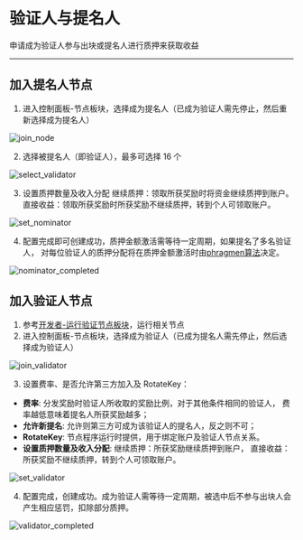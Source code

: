 # 验证人与提名人

申请成为验证人参与出块或提名人进行质押来获取收益

---
## 加入提名人节点

1. 进入控制面板-节点板块，选择成为提名人（已成为验证人需先停止，然后重新选择成为提名人） 

![join_node](/img/testnet/join_node.png)

2. 选择被提名人（即验证人），最多可选择 16 个

![select_validator](/img/testnet/select_validator.png)

3. 设置质押数量及收入分配
   继续质押：领取所获奖励时将资金继续质押到账户。
   直接收益：领取所获奖励时所获奖励不继续质押，转到个人可领取账户。

![set_nominator](/img/testnet/set_nominator.png)

4. 配置完成即可创建成功，质押金额激活需等待一定周期，如果提名了多名验证人， 
   对每位验证人的质押分配将在质押金额激活时由[phragmen算法](https://wiki.polkadot.network/docs/learn-phragmen)决定。

![nominator_completed](/img/testnet/nominator_completed.png)

## 加入验证人节点

1. 参考[开发者-运行验证节点板块](/developer/validator)，运行相关节点
2. 进入控制面板-节点板块，选择成为验证人（已成为提名人需先停止，然后选择成为验证人）

![join_validator](/img/testnet/join_validator.png)

3. 设置费率、是否允许第三方加入及 RotateKey：
- **费率**: 分发奖励时验证人所收取的奖励比例，对于其他条件相同的验证人，
费率越低意味着提名人所获奖励越多；
- **允许新提名**: 允许则第三方可成为该验证人的提名人，反之则不可；
- **RotateKey**: 节点程序运行时提供，用于绑定账户及验证人节点关系。
- **设置质押数量及收入分配**: 继续质押：所获奖励继续质押到账户，
直接收益：所获奖励不继续质押，转到个人可领取账户。

![set_validator](/img/testnet/set_validator.png)

4. 配置完成，创建成功。成为验证人需等待一定周期，被选中后不参与出块人会产生相应惩罚，扣除部分质押。

![validator_completed](/img/testnet/validator_completed.png)
